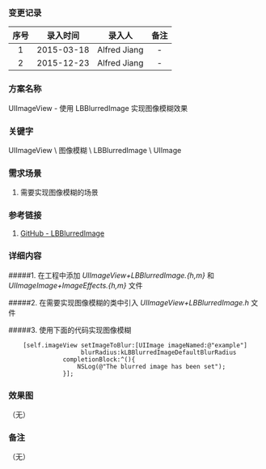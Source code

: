 ### 变更记录

| 序号 | 录入时间 | 录入人 | 备注 |
|:--------:|:--------:|:--------:|:--------:|
| 1 | 2015-03-18 | Alfred Jiang | - |
| 2 | 2015-12-23 | Alfred Jiang | - |

### 方案名称

UIImageView - 使用 LBBlurredImage 实现图像模糊效果

### 关键字

UIImageView \ 图像模糊 \ LBBlurredImage \ UIImage

### 需求场景

1. 需要实现图像模糊的场景

### 参考链接

1. [GitHub - LBBlurredImage](https://github.com/lukabernardi/LBBlurredImage)

### 详细内容

#####1. 在工程中添加 *UIImageView+LBBlurredImage.{h,m}* 和 *UIImageImage+ImageEffects.{h,m}* 文件

#####2. 在需要实现图像模糊的类中引入 *UIImageView+LBBlurredImage.h* 文件

#####3. 使用下面的代码实现图像模糊
```
    [self.imageView setImageToBlur:[UIImage imageNamed:@"example"]
                    blurRadius:kLBBlurredImageDefaultBlurRadius
               completionBlock:^(){
                   NSLog(@"The blurred image has been set");
               }];
```

### 效果图
（无）

### 备注
（无）
